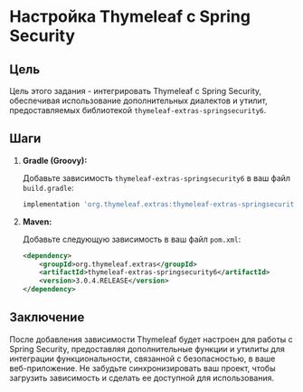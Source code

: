 # Настройка Thymeleaf с Spring Security

## Цель
Цель этого задания - интегрировать Thymeleaf с Spring Security, обеспечивая использование дополнительных диалектов и утилит, предоставляемых библиотекой `thymeleaf-extras-springsecurity6`.

## Шаги

1. **Gradle (Groovy):**

   Добавьте зависимость `thymeleaf-extras-springsecurity6` в ваш файл `build.gradle`:

   ```groovy
   implementation 'org.thymeleaf.extras:thymeleaf-extras-springsecurity6:3.0.4.RELEASE'
   ```

2. **Maven:**

   Добавьте следующую зависимость в ваш файл `pom.xml`:

   ```xml
   <dependency>
       <groupId>org.thymeleaf.extras</groupId>
       <artifactId>thymeleaf-extras-springsecurity6</artifactId>
       <version>3.0.4.RELEASE</version>
   </dependency>
   ```

## Заключение
После добавления зависимости Thymeleaf будет настроен для работы с Spring Security, предоставляя дополнительные функции и утилиты для интеграции функциональности, связанной с безопасностью, в ваше веб-приложение. Не забудьте синхронизировать ваш проект, чтобы загрузить зависимость и сделать ее доступной для использования.
